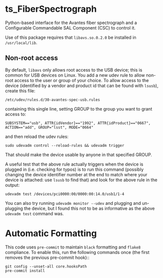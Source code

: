 # ts_FiberSpectrograph

Python-based interface for the Avantes fiber spectrograph and a Configurable Commandable SAL Component (CSC) to control it.

Use of this package requires that `libavs.so.0.2.0` be installed in `/usr/local/lib`.

## Non-root access

By default, `libavs` only allows root access to the USB device; this is common for USB devices on Linux.
You add a new udev rule to allow non-root access to the user or group of your choice.
To allow access to the device (identified by a vendor and product id that can be found with `lsusb`), create this file:

    /etc/udev/rules.d/30-avantes-spec-usb.rules

containing this single line, setting GROUP to the group you want to grant access to:

    SUBSYSTEM=="usb", ATTR{idVendor}=="1992", ATTR{idProduct}=="0667", ACTION=="add", GROUP="lsst", MODE="0664"

and then reload the udev rules:

    sudo udevadm control --reload-rules && udevadm trigger

That should make the device usable by anyone in that specified GROUP.

A useful test that the above rule actually triggers when the device is plugged in (i.e. checking for typos) is to run this command (possibly changing the device identifier number at the end to match where your device is attached: use `lsusb` to find that) and look for the above rule in the output:

    udevadm test /devices/pci0000:00/0000:00:14.0/usb1/1-4

You can also try running `udevadm monitor --udev` and plugging and un-plugging the device, but I found this not to be as informative as the above `udevadm test` command was.


# Automatic Formatting

This code uses ``pre-commit`` to maintain ``black`` formatting and ``flake8`` compliance.
To enable this, run the following commands once (the first removes the previous pre-commit hook)::

    git config --unset-all core.hooksPath
    pre-commit install
